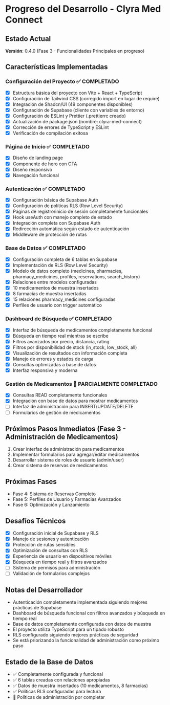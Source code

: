 # Progreso del Desarrollo - Clyra Med Connect

## Estado Actual
**Versión**: 0.4.0 (Fase 3 - Funcionalidades Principales en progreso)

## Características Implementadas

### Configuración del Proyecto ✅ COMPLETADO
- [x] Estructura básica del proyecto con Vite + React + TypeScript
- [x] Configuración de Tailwind CSS (corregido import en lugar de require)
- [x] Integración de Shadcn/UI (49 componentes disponibles)
- [x] Configuración de Supabase (cliente con variables de entorno)
- [x] Configuración de ESLint y Prettier (.prettierrc creado)
- [x] Actualización de package.json (nombre: clyra-med-connect)
- [x] Corrección de errores de TypeScript y ESLint
- [x] Verificación de compilación exitosa

### Página de Inicio ✅ COMPLETADO
- [x] Diseño de landing page
- [x] Componente de hero con CTA
- [x] Diseño responsivo
- [x] Navegación funcional

### Autenticación ✅ COMPLETADO
- [x] Configuración básica de Supabase Auth
- [x] Configuración de políticas RLS (Row Level Security)
- [x] Páginas de registro/inicio de sesión completamente funcionales
- [x] Hook useAuth con manejo completo de estado
- [x] Integración completa con Supabase Auth
- [x] Redirección automática según estado de autenticación
- [x] Middleware de protección de rutas

### Base de Datos ✅ COMPLETADO
- [x] Configuración completa de 6 tablas en Supabase
- [x] Implementación de RLS (Row Level Security)
- [x] Modelo de datos completo (medicines, pharmacies, pharmacy_medicines, profiles, reservations, search_history)
- [x] Relaciones entre modelos configuradas
- [x] 10 medicamentos de muestra insertados
- [x] 8 farmacias de muestra insertadas
- [x] 15 relaciones pharmacy_medicines configuradas
- [x] Perfiles de usuario con trigger automático

### Dashboard de Búsqueda ✅ COMPLETADO
- [x] Interfaz de búsqueda de medicamentos completamente funcional
- [x] Búsqueda en tiempo real mientras se escribe
- [x] Filtros avanzados por precio, distancia, rating
- [x] Filtros por disponibilidad de stock (in_stock, low_stock, all)
- [x] Visualización de resultados con información completa
- [x] Manejo de errores y estados de carga
- [x] Consultas optimizadas a base de datos
- [x] Interfaz responsiva y moderna

### Gestión de Medicamentos 🔄 PARCIALMENTE COMPLETADO
- [x] Consultas READ completamente funcionales
- [x] Integración con base de datos para mostrar medicamentos
- [ ] Interfaz de administración para INSERT/UPDATE/DELETE
- [ ] Formularios de gestión de medicamentos

## Próximos Pasos Inmediatos (Fase 3 - Administración de Medicamentos)
1. Crear interfaz de administración para medicamentos
2. Implementar formularios para agregar/editar medicamentos
3. Desarrollar sistema de roles de usuario (admin/user)
4. Crear sistema de reservas de medicamentos

## Próximas Fases
- Fase 4: Sistema de Reservas Completo
- Fase 5: Perfiles de Usuario y Farmacias Avanzados
- Fase 6: Optimización y Lanzamiento

## Desafíos Técnicos
- [x] Configuración inicial de Supabase y RLS
- [x] Manejo de sesiones y autenticación
- [x] Protección de rutas sensibles
- [x] Optimización de consultas con RLS
- [x] Experiencia de usuario en dispositivos móviles
- [x] Búsqueda en tiempo real y filtros avanzados
- [ ] Sistema de permisos para administración
- [ ] Validación de formularios complejos

## Notas del Desarrollador
- Autenticación completamente implementada siguiendo mejores prácticas de Supabase
- Dashboard de búsqueda funcional con filtros avanzados y búsqueda en tiempo real
- Base de datos completamente configurada con datos de muestra
- El proyecto utiliza TypeScript para un tipado robusto
- RLS configurado siguiendo mejores prácticas de seguridad
- Se está priorizando la funcionalidad de administración como próximo paso

## Estado de la Base de Datos
- ✅ Completamente configurada y funcional
- ✅ 6 tablas creadas con relaciones apropiadas
- ✅ Datos de muestra insertados (10 medicamentos, 8 farmacias)
- ✅ Políticas RLS configuradas para lectura
- 🔄 Políticas de administración por completar